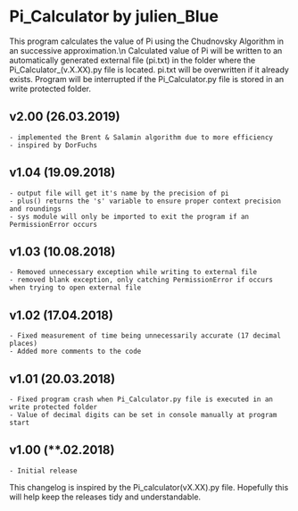 # Pi_Calculator by julien_Blue
This program calculates the value of Pi using the Chudnovsky Algorithm in an successive approximation.\n
Calculated value of Pi will be written to an automatically generated
external file (pi.txt) in the folder where the Pi_Calculator_(v.X.XX).py file is located.
pi.txt will be overwritten if it already exists.
Program will be interrupted if the Pi_Calculator.py file is stored in an write protected folder.

## v2.00 (26.03.2019)
	- implemented the Brent & Salamin algorithm due to more efficiency
	- inspired by DorFuchs
## v1.04 (19.09.2018)
	- output file will get it's name by the precision of pi
	- plus() returns the 's' variable to ensure proper context precision and roundings
	- sys module will only be imported to exit the program if an PermissionError occurs 

## v1.03 (10.08.2018)
	- Removed unnecessary exception while writing to external file
	- removed blank exception, only catching PermissionError if occurs when trying to open external file 

## v1.02 (17.04.2018)
	- Fixed measurement of time being unnecessarily accurate (17 decimal places)
	- Added more comments to the code

## v1.01 (20.03.2018)
	- Fixed program crash when Pi_Calculator.py file is executed in an write protected folder
	- Value of decimal digits can be set in console manually at program start

## v1.00 (**.02.2018)
	- Initial release

This changelog is inspired by the Pi_calculator(vX.XX).py file.
Hopefully this will help keep the releases tidy and understandable.
